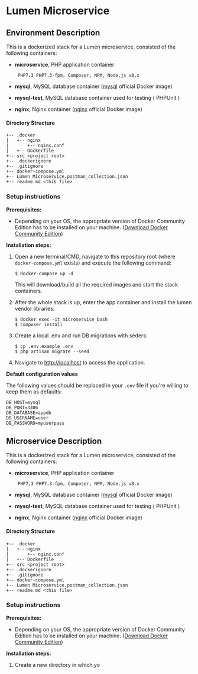 # Lumen Microservice

## **Environment Description**

This is a dockerized stack for a Lumen microservice, consisted of the following containers:
-  **microservice**, PHP application container

        PHP7.3 PHP7.3-fpm, Composer, NPM, Node.js v8.x
    
-  **mysql**, MySQL database container ([mysql](https://hub.docker.com/_/mysql/) official Docker image)
-  **mysql-test**, MySQL database container used for testing ( PHPUnit )
-  **nginx**, Nginx container ([nginx](https://hub.docker.com/_/nginx/) official Docker image)

#### **Directory Structure**
```
+-- .docker
|   +-- nginx
|       +-- nginx.conf
|   +-- Dockerfile
+-- src <project root>
+-- .dockerignore
+-- .gitignore
+-- docker-compose.yml
+-- Lumen Microservice.postman_collection.json
+-- readme.md <this file>
```

### **Setup instructions**

**Prerequisites:** 

* Depending on your OS, the appropriate version of Docker Community Edition has to be installed on your machine.  ([Download Docker Community Edition](https://hub.docker.com/search/?type=edition&offering=community))

**Installation steps:** 

1. Open a new terminal/CMD, navigate to this repository root (where `docker-compose.yml` exists) and execute the following command:

    ```
    $ docker-compose up -d
    ```

    This will download/build all the required images and start the stack containers.

2. After the whole stack is up, enter the app container and install the lumen vendor libraries:

    ```
    $ docker exec -it microservice bash
    $ composer install
    ```

2. Create a local .env and run DB migrations with seders:

    ```
    $ cp .env.example .env
    $ php artisan migrate --seed
    ```

3. Navigate to [http://localhost](http://localhost) to access the application.

**Default configuration values** 

The following values should be replaced in your `.env` file if you're willing to keep them as defaults:
    
    DB_HOST=mysql
    DB_PORT=3306
    DB_DATABASE=appdb
    DB_USERNAME=user
    DB_PASSWORD=myuserpass
    
## **Microservice Description**

This is a dockerized stack for a Lumen microservice, consisted of the following containers:
-  **microservice**, PHP application container

        PHP7.3 PHP7.3-fpm, Composer, NPM, Node.js v8.x
    
-  **mysql**, MySQL database container ([mysql](https://hub.docker.com/_/mysql/) official Docker image)
-  **mysql-test**, MySQL database container used for testing ( PHPUnit )
-  **nginx**, Nginx container ([nginx](https://hub.docker.com/_/nginx/) official Docker image)

#### **Directory Structure**
```
+-- .docker
|   +-- nginx
|       +-- nginx.conf
|   +-- Dockerfile
+-- src <project root>
+-- .dockerignore
+-- .gitignore
+-- docker-compose.yml
+-- Lumen Microservice.postman_collection.json
+-- readme.md <this file>
```

### **Setup instructions**

**Prerequisites:** 

* Depending on your OS, the appropriate version of Docker Community Edition has to be installed on your machine.  ([Download Docker Community Edition](https://hub.docker.com/search/?type=edition&offering=community))

**Installation steps:** 

1. Create a new directory in which yo